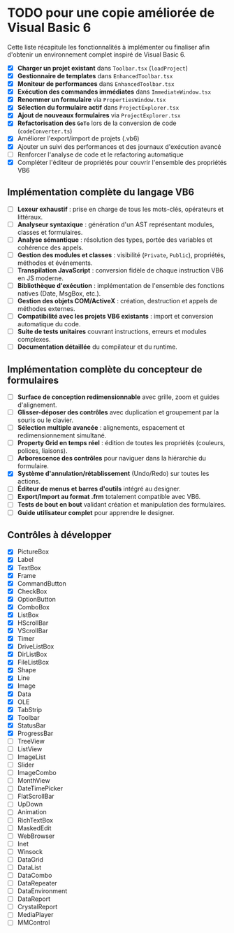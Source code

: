 # TODO pour une copie améliorée de Visual Basic 6

Cette liste récapitule les fonctionnalités à implémenter ou finaliser afin d'obtenir un environnement complet inspiré de Visual Basic 6.

- [x] **Charger un projet existant** dans `Toolbar.tsx` (`loadProject`)
- [x] **Gestionnaire de templates** dans `EnhancedToolbar.tsx`
- [x] **Moniteur de performances** dans `EnhancedToolbar.tsx`
- [x] **Exécution des commandes immédiates** dans `ImmediateWindow.tsx`
- [x] **Renommer un formulaire** via `PropertiesWindow.tsx`
- [x] **Sélection du formulaire actif** dans `ProjectExplorer.tsx`
- [x] **Ajout de nouveaux formulaires** via `ProjectExplorer.tsx`
- [x] **Refactorisation des `GoTo`** lors de la conversion de code (`codeConverter.ts`)
- [x] Améliorer l'export/import de projets (.vb6)
- [x] Ajouter un suivi des performances et des journaux d'exécution avancé
- [ ] Renforcer l'analyse de code et le refactoring automatique
- [x] Compléter l'éditeur de propriétés pour couvrir l'ensemble des propriétés VB6

## Implémentation complète du langage VB6

- [ ] **Lexeur exhaustif** : prise en charge de tous les mots-clés, opérateurs et littéraux.
- [ ] **Analyseur syntaxique** : génération d'un AST représentant modules, classes et formulaires.
- [ ] **Analyse sémantique** : résolution des types, portée des variables et cohérence des appels.
- [ ] **Gestion des modules et classes** : visibilité (`Private`, `Public`), propriétés, méthodes et événements.
- [ ] **Transpilation JavaScript** : conversion fidèle de chaque instruction VB6 en JS moderne.
- [ ] **Bibliothèque d'exécution** : implémentation de l'ensemble des fonctions natives (Date, MsgBox, etc.).
- [ ] **Gestion des objets COM/ActiveX** : création, destruction et appels de méthodes externes.
- [ ] **Compatibilité avec les projets VB6 existants** : import et conversion automatique du code.
- [ ] **Suite de tests unitaires** couvrant instructions, erreurs et modules complexes.
- [ ] **Documentation détaillée** du compilateur et du runtime.

## Implémentation complète du concepteur de formulaires

- [ ] **Surface de conception redimensionnable** avec grille, zoom et guides d'alignement.
- [ ] **Glisser-déposer des contrôles** avec duplication et groupement par la souris ou le clavier.
- [ ] **Sélection multiple avancée** : alignements, espacement et redimensionnement simultané.
- [ ] **Property Grid en temps réel** : édition de toutes les propriétés (couleurs, polices, liaisons).
- [ ] **Arborescence des contrôles** pour naviguer dans la hiérarchie du formulaire.
- [x] **Système d'annulation/rétablissement** (Undo/Redo) sur toutes les actions.
- [ ] **Éditeur de menus et barres d'outils** intégré au designer.
- [ ] **Export/Import au format .frm** totalement compatible avec VB6.
- [ ] **Tests de bout en bout** validant création et manipulation des formulaires.
- [ ] **Guide utilisateur complet** pour apprendre le designer.

## Contrôles à développer

- [x] PictureBox
- [x] Label
- [x] TextBox
- [x] Frame
- [x] CommandButton
- [x] CheckBox
- [x] OptionButton
- [x] ComboBox
- [x] ListBox
- [x] HScrollBar
- [x] VScrollBar
- [x] Timer
- [x] DriveListBox
- [x] DirListBox
- [x] FileListBox
- [x] Shape
- [x] Line
- [x] Image
- [x] Data
- [x] OLE
- [x] TabStrip
- [x] Toolbar
- [x] StatusBar
- [x] ProgressBar
- [ ] TreeView
- [ ] ListView
- [ ] ImageList
- [ ] Slider
- [ ] ImageCombo
- [ ] MonthView
- [ ] DateTimePicker
- [ ] FlatScrollBar
- [ ] UpDown
- [ ] Animation
- [ ] RichTextBox
- [ ] MaskedEdit
- [ ] WebBrowser
- [ ] Inet
- [ ] Winsock
- [ ] DataGrid
- [ ] DataList
- [ ] DataCombo
- [ ] DataRepeater
- [ ] DataEnvironment
- [ ] DataReport
- [ ] CrystalReport
- [ ] MediaPlayer
- [ ] MMControl
